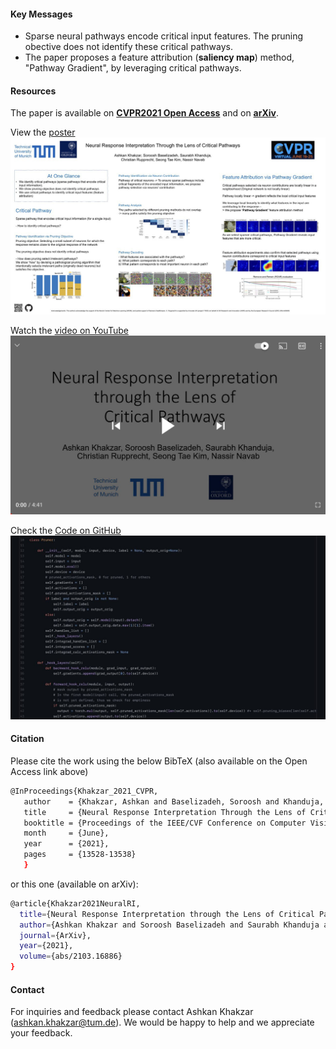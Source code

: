 #### Key Messages
* Sparse neural pathways encode critical input features. The pruning obective does not identify these critical pathways.
* The paper proposes a feature attribution (**saliency map**) method, "Pathway Gradient", by leveraging critical pathways.

#### Resources
The paper is available on **[CVPR2021 Open Access](https://openaccess.thecvf.com/content/CVPR2021/html/Khakzar_Neural_Response_Interpretation_Through_the_Lens_of_Critical_Pathways_CVPR_2021_paper.html)** and on **[arXiv](https://arxiv.org/abs/2103.16886)**. 

View the [poster](Poster_Neural_Response_Interpretation_Through_the_Lens_of_Critical.pdf)
[![preview](poster-preview.JPG)](Poster_Neural_Response_Interpretation_Through_the_Lens_of_Critical.pdf)

Watch the [video on YouTube](https://youtu.be/z5uhcqtFORY)
[![preview](Video-preview.JPG)](https://youtu.be/z5uhcqtFORY)

Check the [Code on GitHub](https://github.com/CAMP-eXplain-AI/PathwayGrad.git)
[![preview](Code-preview.JPG)](https://github.com/CAMP-eXplain-AI/PathwayGrad.git)

#### Citation
Please cite the work using the below BibTeX (also available on the Open Access link above)
``` bash
@InProceedings{Khakzar_2021_CVPR,
   author    = {Khakzar, Ashkan and Baselizadeh, Soroosh and Khanduja, Saurabh and Rupprecht, Christian and Kim, Seong Tae and Navab, Nassir},
   title     = {Neural Response Interpretation Through the Lens of Critical Pathways},
   booktitle = {Proceedings of the IEEE/CVF Conference on Computer Vision and Pattern Recognition (CVPR)},
   month     = {June},
   year      = {2021},
   pages     = {13528-13538}
   }
``` 

or this one (available on arXiv):
``` bash
@article{Khakzar2021NeuralRI,
  title={Neural Response Interpretation through the Lens of Critical Pathways},
  author={Ashkan Khakzar and Soroosh Baselizadeh and Saurabh Khanduja and C. Rupprecht and Seong Tae Kim and N. Navab},
  journal={ArXiv},
  year={2021},
  volume={abs/2103.16886}
}
```


#### Contact
For inquiries and feedback please contact Ashkan Khakzar (ashkan.khakzar@tum.de). We would be happy to help and we appreciate your feedback.

